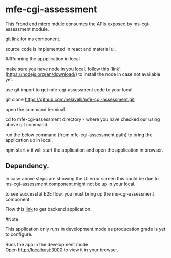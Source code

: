 # mfe-cgi-assessment

This Frond end micro mdule consumes the APIs exposed by ms-cgi-assessment module.

[git link](https://github.com/nelavelli/ms-cgi-assessment) for ms component.

source code is implemented in react and material ui.

##Running the appplication in local

make sure you have node in you local, follow this [link] (https://nodejs.org/en/download/) to install the node in case not available yet.

use git import to get mfe-cgi-assessment code to your local.

git clone https://github.com/nelavelli/mfe-cgi-assessment.git

open the command terminal

cd to mfe-cgi-assessment directory - where you have checked our using above git command.

run the below command (from mfe-cgi-assessment path) to bring the application up in local.

npm start # it will start the application and open the application in browser.

## Dependency.

In case above steps are showing the UI error screen this could be due to ms-cgi-assessment component might not be up in your local.

to see successful E2E flow, you must bring up the ms-cgi-assessment component.

Flow this [link](https://github.com/nelavelli/ms-cgi-assessment/blob/master/README.md) to get backend application.

#Note

This application only runs in development mode as producation grade is yet to configure.

Runs the app in the development mode.\
Open [http://localhost:3000](http://localhost:3000) to view it in your browser.
